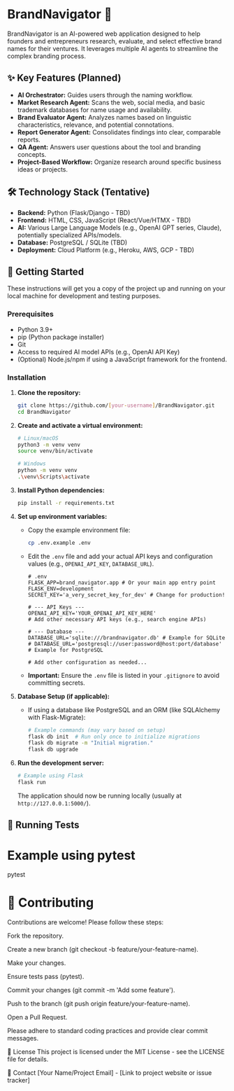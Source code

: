 # BrandNavigator 🚀

BrandNavigator is an AI-powered web application designed to help founders and entrepreneurs research, evaluate, and select effective brand names for their ventures. It leverages multiple AI agents to streamline the complex branding process.

## ✨ Key Features (Planned)

*   **AI Orchestrator:** Guides users through the naming workflow.
*   **Market Research Agent:** Scans the web, social media, and basic trademark databases for name usage and availability.
*   **Brand Evaluator Agent:** Analyzes names based on linguistic characteristics, relevance, and potential connotations.
*   **Report Generator Agent:** Consolidates findings into clear, comparable reports.
*   **QA Agent:** Answers user questions about the tool and branding concepts.
*   **Project-Based Workflow:** Organize research around specific business ideas or projects.

## 🛠️ Technology Stack (Tentative)

*   **Backend:** Python (Flask/Django - TBD)
*   **Frontend:** HTML, CSS, JavaScript (React/Vue/HTMX - TBD)
*   **AI:** Various Large Language Models (e.g., OpenAI GPT series, Claude), potentially specialized APIs/models.
*   **Database:** PostgreSQL / SQLite (TBD)
*   **Deployment:** Cloud Platform (e.g., Heroku, AWS, GCP - TBD)

## 🏁 Getting Started

These instructions will get you a copy of the project up and running on your local machine for development and testing purposes.

### Prerequisites

*   Python 3.9+
*   pip (Python package installer)
*   Git
*   Access to required AI model APIs (e.g., OpenAI API Key)
*   (Optional) Node.js/npm if using a JavaScript framework for the frontend.

### Installation

1.  **Clone the repository:**
    ```bash
    git clone https://github.com/[your-username]/BrandNavigator.git
    cd BrandNavigator
    ```

2.  **Create and activate a virtual environment:**
    ```bash
    # Linux/macOS
    python3 -m venv venv
    source venv/bin/activate

    # Windows
    python -m venv venv
    .\venv\Scripts\activate
    ```

3.  **Install Python dependencies:**
    ```bash
    pip install -r requirements.txt
    ```

4.  **Set up environment variables:**
    *   Copy the example environment file:
        ```bash
        cp .env.example .env
        ```
    *   Edit the `.env` file and add your actual API keys and configuration values (e.g., `OPENAI_API_KEY`, `DATABASE_URL`).
        ```dotenv
        # .env
        FLASK_APP=brand_navigator.app # Or your main app entry point
        FLASK_ENV=development
        SECRET_KEY='a_very_secret_key_for_dev' # Change for production!

        # --- API Keys ---
        OPENAI_API_KEY='YOUR_OPENAI_API_KEY_HERE'
        # Add other necessary API keys (e.g., search engine APIs)

        # --- Database ---
        DATABASE_URL='sqlite:///brandnavigator.db' # Example for SQLite
        # DATABASE_URL='postgresql://user:password@host:port/database' # Example for PostgreSQL

        # Add other configuration as needed...
        ```
    *   **Important:** Ensure the `.env` file is listed in your `.gitignore` to avoid committing secrets.

5.  **Database Setup (if applicable):**
    *   If using a database like PostgreSQL and an ORM (like SQLAlchemy with Flask-Migrate):
        ```bash
        # Example commands (may vary based on setup)
        flask db init  # Run only once to initialize migrations
        flask db migrate -m "Initial migration."
        flask db upgrade
        ```

6.  **Run the development server:**
    ```bash
    # Example using Flask
    flask run
    ```
    The application should now be running locally (usually at `http://127.0.0.1:5000/`).

## 🧪 Running Tests

# Example using pytest
pytest

# 🤝 Contributing

Contributions are welcome! Please follow these steps:

Fork the repository.

Create a new branch (git checkout -b feature/your-feature-name).

Make your changes.

Ensure tests pass (pytest).

Commit your changes (git commit -m 'Add some feature').

Push to the branch (git push origin feature/your-feature-name).

Open a Pull Request.

Please adhere to standard coding practices and provide clear commit messages.

📜 License
This project is licensed under the MIT License - see the LICENSE file for details.

📧 Contact
[Your Name/Project Email] - [Link to project website or issue tracker]

